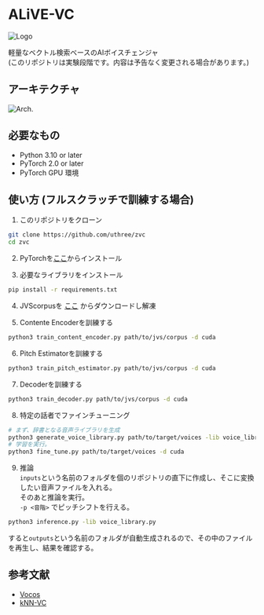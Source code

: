 # ALiVE-VC
![Logo](https://github.com/uthree/zvc/blob/main/documents/alive-vc-logo.png)

軽量なベクトル検索ベースのAIボイスチェンジャ  
(このリポジトリは実験段階です。内容は予告なく変更される場合があります。)

## アーキテクチャ
![Arch.](https://github.com/uthree/zvc/blob/main/documents/architecture.png)

## 必要なもの
- Python 3.10 or later
- PyTorch 2.0 or later
- PyTorch GPU 環境

## 使い方 (フルスクラッチで訓練する場合)
1. このリポジトリをクローン
```sh
git clone https://github.com/uthree/zvc
cd zvc
```

2. PyTorchを[ここ](https://pytorch.org)からインストール

3. 必要なライブラリをインストール
```sh
pip install -r requirements.txt
```

4. JVScorpusを [ここ](https://sites.google.com/site/shinnosuketakamichi/research-topics/jvs_corpus) からダウンロードし解凍

5. Contente Encoderを訓練する
```sh
python3 train_content_encoder.py path/to/jvs/corpus -d cuda
```

6. Pitch Estimatorを訓練する
```sh
python3 train_pitch_estimator.py path/to/jvs/corpus -d cuda
```

7. Decoderを訓練する
```sh
python3 train_decoder.py path/to/jvs/corpus -d cuda
```

8. 特定の話者でファインチューニング

```sh
# まず、辞書となる音声ライブラリを生成
python3 generate_voice_library.py path/to/target/voices -lib voice_library.pt
# 学習を実行。
python3 fine_tune.py path/to/target/voices -d cuda
```

9. 推論  
`inputs`という名前のフォルダを個のリポジトリの直下に作成し、そこに変換したい音声ファイルを入れる。  
そのあと推論を実行。  
`-p <音階>` でピッチシフトを行える。
```sh
python3 inference.py -lib voice_library.py
```  
すると`outputs`という名前のフォルダが自動生成されるので、その中のファイルを再生し、結果を確認する。

## 参考文献
- [Vocos](https://arxiv.org/abs/2306.00814)
- [kNN-VC](https://arxiv.org/abs/2305.18975)
